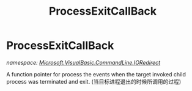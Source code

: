 ﻿---
title: ProcessExitCallBack
---

# ProcessExitCallBack
_namespace: [Microsoft.VisualBasic.CommandLine.IORedirect](N-Microsoft.VisualBasic.CommandLine.IORedirect.html)_

A function pointer for process the events when the target invoked child process was terminated and exit.
 (当目标进程退出的时候所调用的过程)




